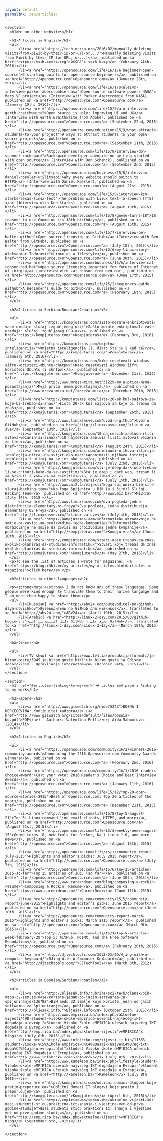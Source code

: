 ```yaml
---
layout: default
permalink: /en/articles/
---
```

<div id="main">


    <section>
      <h1>Me on other websites</h1>

      <h2>Articles in English</h2>
      <ul>
	      <li><a href="https://tech.occrp.org/2016/02/manually-deleting-visits-from-piwik-by-their-ip-or-url-or.../">Manually deleting visits from Piwik by their IP (or URL, or...)</a>, published on <a href="https://tech.occrp.org">OCCRP's tech blog</a> (February 11th, 2016)</li>
          <li><a href="https://opensource.com/life/16/1/6-beginner-open-source">6 starting points for open source beginners</a>, published on <a href="http://opensource.com">Opensource.com</a> (January 28th, 2016)</li>
          <li><a href="https://opensource.com/life/16/1/scale14x-interview-parker-abercrombie-nasa">Open source software powers NASA's Mars VR project</a> (Interview with Parker Abercrombie from NASA), published on <a href="http://opensource.com">Opensource.com</a> (January 19th, 2016)</li>
          <li><a href="https://opensource.com/life/15/9/ato-interview-garth-braithwaite">Open source is ugly: Improving UI and UX</a> (Interview with Garth Braithwaite from Adobe), published on <a href="http://opensource.com">Opensource.com</a> (September 22nd, 2015)</li>
          <li><a href="http://opensource.com/education/15/9/what-attracts-students-to-your-project">9 ways to attract students to your open source project</a>, published on <a href="http://opensource.com">Opensource.com</a> (September 11th, 2015)</li>
          <li><a href="http://opensource.com/life/15/9/interview-don-schenck-rackspace">Rackspace developer advocate on getting started with open source</a> (Interview with Don Schenck), published on <a href="http://opensource.com">Opensource.com</a> (September 2nd, 2015)</li>
          <li><a href="https://opensource.com/business/15/8/interview-daniel-roesler-utilityapi">Why every website should switch to HTTPS</a> (Interview with Daniel Roesler), published on <a href="http://opensource.com">Opensource.com</a> (August 21st, 2015)</li>
          <li><a href="https://opensource.com/life/15/8/interview-ken-starks-texas-linux-fest">The problem with Linux text-to-speech (TTS)</a> (Interview with Ken Starks), published on <a href="http://opensource.com">Opensource.com</a> (August 19th, 2015)</li>
          <li><a href="http://opensource.com/life/15/8/gnome-turns-18">18 reasons to use Gnome on its 18th birthday</a>, published on <a href="http://opensource.com">Opensource.com</a> (August 15th, 2015)</li>
          <li><a href="http://opensource.com/life/15/7/interview-ben-balter-github">Open source licensing at GitHub</a> (Interview with Ben Balter from GitHub), published on <a href="http://opensource.com">Opensource.com</a> (July 10th, 2015)</li>
          <li><a href="http://opensource.com/life/15/6/my-linux-story-Aleksandar-Todorovic">Linux as a lifestyle</a>, published on <a href="http://opensource.com">Opensource.com</a> (June 30th, 2015)</li>
          <li><a href="http://opensource.com/business/15/6/interview-cat-robson-red-hat">Open source licensing important for future of Internet of Things</a> (Interview with Cat Robson from Red Hat), published on <a href="http://opensource.com">Opensource.com</a> (June 17th, 2015)</li>
          <li><a href="http://opensource.com/life/15/2/beginners-guide-github">A beginner's guide to GitHub</a>, published on <a href="http://opensource.com">Opensource.com</a> (February 16th, 2015)</li>
      </ul>

      <h2>Articles in Serbian/Bosnian/Croatian</h2>

      <ul>
          <li><a href="https://kompjuteras.com/zasto-morate-enkriptovati-vase-uredaje-slucaj-izgubljenog-usb/">Zašto morate enkriptovati vaše uređaje: slučaj izgubljenog USB-a</a>, published on <a href="https://kompjuteras.com/">Kompjuteraš</a> (February 3rd, 2016)</li>
          <li><a href="https://kompjuteras.com/umjetna-inteligencija/">Umjetna inteligencija (1. dio): Šta je i kad će?</a>, published on <a href="https://kompjuteras.com/">Kompjuteraš</a> (January 6th, 2016)</li>
          <li><a href="https://kompjuteras.com/kako-resetovati-windows-sifru-koristeci-ubuntu-chntpw/">Kako resetovati Windows šifru koristeći Ubuntu (i chntpw)</a>, published on <a href="https://kompjuteras.com/">Kompjuteraš</a> (December 21st, 2015)</li>
          <li><a href="http://www.mreza-mira.net/31229-moja-prica-nema-posustajanja/">Moja priča: nema posustajanja</a>, published on <a href="http://www.mreza-mira.net/">Mreža mira</a> (December 20th, 2015)</li>
          <li><a href="http://kompjuteras.com/lista-20-ak-kul-sajtova-za-koje-bi-trebao-da-znas/">Lista 20-ak kul sajtova za koje bi trebao da znaš</a>, published on <a href="http://kompjuteras.com">Kompjuteraš</a> (September 26th, 2015)</li>
          <li><a href="http://www.linuxzasve.com/uvod-u-github">Uvod u GitHub</a>, published on <a href="http://linuxzasve.com/">Linux za sve</a> (September 13th, 2015)</li>
          <li><a href="http://kompjuteras.com/10-najcescih-zabluda-iliti-mitova-vezanih-za-linux/">10 najčešćih zabluda (iliti mitova) vezanih za Linux</a>, published on <a href="http://kompjuteras.com">Kompjuteraš</a> (August 24th, 2015)</li>
          <li><a href="http://kompjuteras.com/anonimusi-njihova-istorija-ideologija-uticaj-na-svijet-oko-nas/">Anonimusi: njihova istorija, ideologija i uticaj na svijet oko nas</a>, published on <a href="http://kompjuteras.com">Kompjuteraš</a> (July 22nd, 2015)</li>
          <li><a href="http://kompjuteras.com/sta-je-deep-dark-web-trebam-li-se-brinuti-kako-da-se-zastitim/">Šta je deep i dark web, trebam li se brinuti i kako da se zaštitim?</a>, published on <a href="http://kompjuteras.com">Kompjuteraš</a> (July 15th, 2015)</li>
          <li><a href="http://www.mi2.ba/vijesti/koga-spijunira-bih-sire-slucaj-hacking-team/">Ko koga špijunira u BiH (a i šire)? Slučaj Hacking Team</a>, published on <a href="http://www.mi2.ba/">Mi2</a> (July 14th, 2015)</li>
          <li><a href="http://www.linuxzasve.com/dva-pogleda-jedna-distribucija-elementary-os-freya">Dva pogleda, jedna distribucija: elementary OS Freya</a>, published on <a href="http://linuxzasve.com/">Linux za sve</a> (July 4th, 2015)</li>
          <li><a href="http://kompjuteras.com/informaticko-obrazovanje-ne-smije-da-zavisi-na-proizvodima-jedne-kompanije/">Informatičko obrazovanje ne smije da zavisi na proizvodima jedne kompanije</a>, published on <a href="http://kompjuteras.com/">Kompjuteraš</a> (June 10th, 2015)</li>
          <li><a href="http://kompjuteras.com/stvari-koje-trebas-da-znas-ukoliko-planiras-da-studiras-informatiku/">Stvari koje trebaš da znaš ukoliko planiraš da studiraš informatiku</a>, published on <a href="http://kompjuteras.com/">Kompjuteraš</a> (May 27th, 2015)</li>
      </ul>
      <p>To see the list of articles I wrote for magazines, <a href="https://blog.r3bl.me/my-articles/my-articles.html#articles-in-magazines">click here</a>.</p>

      <h2>Articles in other languages</h2>

      <p><strong>Note:</strong> I do not know any of these languages. Some people were kind enough to translate them to their native language and I am more then happy to share them.</p>
      <ul>
          <li>[Russian] <a href="http://abv24.com/putevoditel-po-github-dlya-novichkov">Путеводитель по GitHub для новичков</a>, translated to <a href="http://abv24.com/">ABV24</a> (April 19th, 2015)</li>
          <li>[Arabic] <a href="http://linux-2-day.com/2015/03/github-beginners">دليل المبتدئين إلى GitHub – تعرّف على GitHub</a>, translated to <a href="http://linux-2-day.com">Linux-2-day</a> (March 10th, 2015)</li>
      </ul>

      <h2>Other</h2>

      <ul>
          <li>[TV show] <a href="http://www.tv1.ba/produkcija/formati/ja-biram-goste/3945-ja-biram-goste.html">Ja biram goste sa Edisom Jašarevićem - Upravljanje internetom</a> (October 24th, 2015)</li>
      </ul>
    </section>

    <section>
      <h1 href="#articles-linking-to-my-work">Articles and papers linking to my work</h1>

      <h2>Papers</h2>
      <ul>
          <li><a href="http://www.giswatch.org/node/5243">BOSNA I HERCEGOVINA: Kontinuitet nadzora</a> (<a href="http://www.giswatch.org/sites/default/files/bosnia-bo.pdf">PDF</a>) - Authors: Valentina Pellizzer; Aida Mahmutovic (2014)</li>
      </ul>

      <h2>Articles in English</h2>

      <ul>
          <li><a href="https://opensource.com/community/16/2/winners-2016-community-awards">Announcing the 2016 Opensource.com Community Awards winners</a>, published on <a href="http://opensource.com">Opensource.com</a> (February 2nd, 2016)</li>
          <li><a href="https://opensource.com/community/16/1/2016-readers-choice-award">Cast your vote: 2016 Reader's Choice and Best Interview Awards</a>, published on <a href="http://opensource.com">Opensource.com</a> (January 11th, 2016)</li>
          <li><a href="https://opensource.com/life/15/12/top-20-open-source-stories-2015">Best of Opensource.com: Top 20 articles of the year</a>, published on <a href="http://opensource.com">Opensource.com</a> (December 21st, 2015)</li>
          <li><a href="http://opensource.com/life/15/8/top-5-august-21">Top 5: Linux command-line email clients, HTTPS, and more</a>, published on <a href="http://opensource.com">Opensource.com</a> (August 21st, 2015)</li>
          <li><a href="http://opensource.com/life/15/8/weekly-news-august-15">Gnome turns 18, new tools for Docker, Kali Linux 2.0, and more news</a>, published on <a href="http://opensource.com">Opensource.com</a> (August 15th, 2015)</li>
          <li><a href="http://opensource.com/life/15/7/community-report-july-2015">Highlights and editor's picks: July 2015 report</a>, published on <a href="http://opensource.com">Opensource.com</a> (July 7th, 2015)</li>
          <li><a href="http://opensource.com/life/15/6/top-25-articles-2015-so-far">Top 25 articles of 2015 (so far)</a>, published on <a href="http://opensource.com">Opensource.com</a> (June 30th, 2015)</li>
          <li><a href="http://www.careerdean.com/blog/composing-a-rockin-resume/">Composing a Rockin’ Resume</a>, published on <a href="https://www.careerdean.com/">CareerDean</a> (June 11th, 2015)</li>
          <li><a href="http://opensource.com/community/15/5/community-report-june-2015">Highlights and editor’s picks: June 2015 report</a>, published on <a href="http://opensource.com">Opensource.com</a> (June 10th, 2015)</li>
          <li><a href="http://opensource.com/community-report-march-2015">Highlights and editor's picks: March 2015 report</a>, published on <a href="http://opensource.com/">Opensource.com</a> (March 9th, 2015)</li>
          <li><a href="http://opensource.com/life/15/2/top-5-articles-week-february-20">Top 5: GitHub, NGINX, and the Free Software Foundation</a>, published on <a href="http://opensource.com/">Opensource.com</a> (February 20th, 2015)</li>
          <li><a href="http://djtechtools.com/2012/03/06/djing-with-a-computer-keyboard/">DJing With A Computer Keyboard</a>, published on <a href="http://djtechtools.com/">DJTechTools</a> (March 6th, 2012)</li>
      </ul>

      <h2>Articles in Bosnian/Serbian/Croatian</h2>

      <ul>
          <li><a href="http://bljesak.info/rubrika/sci-tech/clanak/bih-medu-32-zemlje-koje-koriste-jedan-od-jacih-softwarea-za-spijuniranje/136782">BiH među 32 zemlje koje koriste jedan od jačih softwarea za špijuniranje</a>, published on <a href="http://bljesak.info/">Bljesak.info</a> (October 25th, 2015)</li>
          <li><a href="http://www.empirica.ba/index.php/aktuelne-vijesti/490-student-visoke-skole-empirica-ucesnik-najveceg-ikt-dogadaja-u-evropi">Student Visoke škole eMPIRICA učesnik najvećeg IKT događaja u Evropi</a>, published on <a href="http://empirica.ba/index.php/aktuelne-vijesti">eMPIRICA's blog</a> (July 8th, 2015)</li>
          <li><a href="http://www.infobrcko.com/vijesti-iz-bih/11338-student-visoke-%C5%A1kole-empirica-u%C4%8Desnik-najve%C4%87eg-ikt-doga%C4%91aja-u-evropi.html">Student Visoke škole eMPIRICA učesnik najvećeg IKT događaja u Evropi</a>, published on <a href="http://www.infobrcko.com">InfoBrčko</a> (July 8th, 2015)</li>
          <li><a href="http://www.kameleon.ba/index.php/lifestyle/Student-Visoke-skole-eMPIRICA-ucesnik-najveceg-IKT-dogadaja-u-Evropi-">Student Visoke škole eMPIRICA učesnik najvećeg IKT događaja u Evropi</a>, published on <a href="http://kameleon.ba/">Kameleon</a> (July 8th 2015)</li>
          <li><a href="http://kompjuteras.com/odlicni-domaci-blogovi-koje-pratim-preporucujem/">Odlični domaći IT blogovi koje pratim i preporučujem</a>, published on <a href="http://kompjuteras.com/">Kompjuteraš</a> (April 6th, 2015)</li>
          <li><a href="http://empirica.ba/index.php/aktuelne-vijesti/464-nasi-studenti-sticu-prakticna-ict-znanja-i-vjestine-vec-od-prve-godine-studija">Naši studenti stiču praktična ICT znanja i vještine već od prve godine studija</a>, published on <a href="http://empirica.ba/index.php/aktuelne-vijesti">eMPIRICA's blog</a> (September 5th, 2015)</li>
      </ul>

    </section>

</div>
